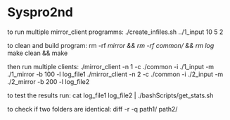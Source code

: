 # Syspro2nd

to run multiple mirror_client programms:
./create_infiles.sh ../1_input 10 5 2

to clean and build program:
rm -rf *_mirror && rm -rf common/ && rm log_*
make clean && make

then run multiple clients:
./mirror_client -n 1 -c ./common -i ./1_input -m ./1_mirror -b 100 -l log_file1
./mirror_client -n 2 -c ./common -i ./2_input -m ./2_mirror -b 200 -l log_file2

to test the results run:
cat log_file1 log_file2 | ./bashScripts/get_stats.sh

to check if two folders are identical:
diff -r -q path1/ path2/
